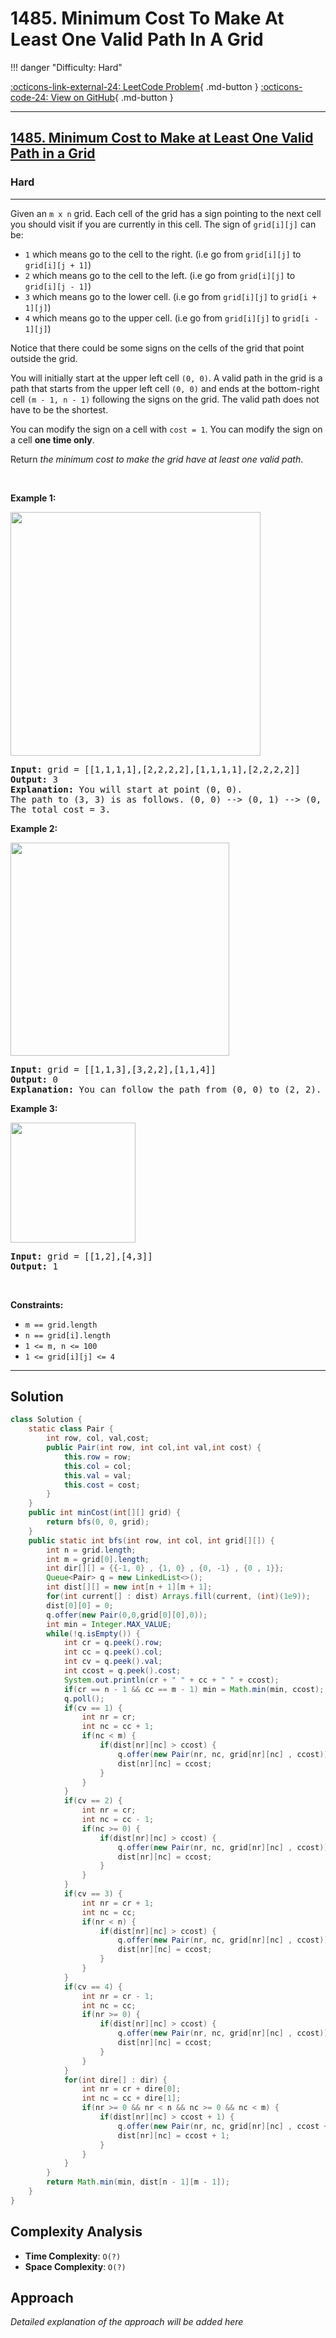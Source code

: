 # 1485. Minimum Cost To Make At Least One Valid Path In A Grid

!!! danger "Difficulty: Hard"

[:octicons-link-external-24: LeetCode Problem](https://leetcode.com/problems/minimum-cost-to-make-at-least-one-valid-path-in-a-grid/){ .md-button }
[:octicons-code-24: View on GitHub](https://github.com/RAJ8664/Leetcode/tree/master/1485-minimum-cost-to-make-at-least-one-valid-path-in-a-grid){ .md-button }

---

<h2><a href="https://leetcode.com/problems/minimum-cost-to-make-at-least-one-valid-path-in-a-grid">1485. Minimum Cost to Make at Least One Valid Path in a Grid</a></h2><h3>Hard</h3><hr><p>Given an <code>m x n</code> grid. Each cell of the grid has a sign pointing to the next cell you should visit if you are currently in this cell. The sign of <code>grid[i][j]</code> can be:</p>

<ul>
	<li><code>1</code> which means go to the cell to the right. (i.e go from <code>grid[i][j]</code> to <code>grid[i][j + 1]</code>)</li>
	<li><code>2</code> which means go to the cell to the left. (i.e go from <code>grid[i][j]</code> to <code>grid[i][j - 1]</code>)</li>
	<li><code>3</code> which means go to the lower cell. (i.e go from <code>grid[i][j]</code> to <code>grid[i + 1][j]</code>)</li>
	<li><code>4</code> which means go to the upper cell. (i.e go from <code>grid[i][j]</code> to <code>grid[i - 1][j]</code>)</li>
</ul>

<p>Notice that there could be some signs on the cells of the grid that point outside the grid.</p>

<p>You will initially start at the upper left cell <code>(0, 0)</code>. A valid path in the grid is a path that starts from the upper left cell <code>(0, 0)</code> and ends at the bottom-right cell <code>(m - 1, n - 1)</code> following the signs on the grid. The valid path does not have to be the shortest.</p>

<p>You can modify the sign on a cell with <code>cost = 1</code>. You can modify the sign on a cell <strong>one time only</strong>.</p>

<p>Return <em>the minimum cost to make the grid have at least one valid path</em>.</p>

<p>&nbsp;</p>
<p><strong class="example">Example 1:</strong></p>
<img alt="" src="https://assets.leetcode.com/uploads/2020/02/13/grid1.png" style="width: 400px; height: 390px;" />
<pre>
<strong>Input:</strong> grid = [[1,1,1,1],[2,2,2,2],[1,1,1,1],[2,2,2,2]]
<strong>Output:</strong> 3
<strong>Explanation:</strong> You will start at point (0, 0).
The path to (3, 3) is as follows. (0, 0) --&gt; (0, 1) --&gt; (0, 2) --&gt; (0, 3) change the arrow to down with cost = 1 --&gt; (1, 3) --&gt; (1, 2) --&gt; (1, 1) --&gt; (1, 0) change the arrow to down with cost = 1 --&gt; (2, 0) --&gt; (2, 1) --&gt; (2, 2) --&gt; (2, 3) change the arrow to down with cost = 1 --&gt; (3, 3)
The total cost = 3.
</pre>

<p><strong class="example">Example 2:</strong></p>
<img alt="" src="https://assets.leetcode.com/uploads/2020/02/13/grid2.png" style="width: 350px; height: 341px;" />
<pre>
<strong>Input:</strong> grid = [[1,1,3],[3,2,2],[1,1,4]]
<strong>Output:</strong> 0
<strong>Explanation:</strong> You can follow the path from (0, 0) to (2, 2).
</pre>

<p><strong class="example">Example 3:</strong></p>
<img alt="" src="https://assets.leetcode.com/uploads/2020/02/13/grid3.png" style="width: 200px; height: 192px;" />
<pre>
<strong>Input:</strong> grid = [[1,2],[4,3]]
<strong>Output:</strong> 1
</pre>

<p>&nbsp;</p>
<p><strong>Constraints:</strong></p>

<ul>
	<li><code>m == grid.length</code></li>
	<li><code>n == grid[i].length</code></li>
	<li><code>1 &lt;= m, n &lt;= 100</code></li>
	<li><code>1 &lt;= grid[i][j] &lt;= 4</code></li>
</ul>


---

## Solution

```java
class Solution {
    static class Pair {
        int row, col, val,cost;
        public Pair(int row, int col,int val,int cost) {
            this.row = row;
            this.col = col;
            this.val = val;
            this.cost = cost;
        }
    }
    public int minCost(int[][] grid) {
        return bfs(0, 0, grid);
    }
    public static int bfs(int row, int col, int grid[][]) {
        int n = grid.length;
        int m = grid[0].length;
        int dir[][] = {{-1, 0} , {1, 0} , {0, -1} , {0 , 1}};
        Queue<Pair> q = new LinkedList<>();
        int dist[][] = new int[n + 1][m + 1];
        for(int current[] : dist) Arrays.fill(current, (int)(1e9));
        dist[0][0] = 0;
        q.offer(new Pair(0,0,grid[0][0],0));
        int min = Integer.MAX_VALUE;
        while(!q.isEmpty()) {
            int cr = q.peek().row;
            int cc = q.peek().col;
            int cv = q.peek().val;
            int ccost = q.peek().cost;
            System.out.println(cr + " " + cc + " " + ccost);
            if(cr == n - 1 && cc == m - 1) min = Math.min(min, ccost);
            q.poll();
            if(cv == 1) {
                int nr = cr;
                int nc = cc + 1;
                if(nc < m) {
                    if(dist[nr][nc] > ccost) {
                        q.offer(new Pair(nr, nc, grid[nr][nc] , ccost));
                        dist[nr][nc] = ccost;
                    }
                }
            }
            if(cv == 2) {
                int nr = cr;
                int nc = cc - 1;
                if(nc >= 0) {
                    if(dist[nr][nc] > ccost) {
                        q.offer(new Pair(nr, nc, grid[nr][nc] , ccost));
                        dist[nr][nc] = ccost;
                    }
                }
            }
            if(cv == 3) {
                int nr = cr + 1;
                int nc = cc;
                if(nr < n) {
                    if(dist[nr][nc] > ccost) {
                        q.offer(new Pair(nr, nc, grid[nr][nc] , ccost));
                        dist[nr][nc] = ccost;
                    }
                }
            }
            if(cv == 4) {
                int nr = cr - 1;
                int nc = cc;
                if(nr >= 0) {
                    if(dist[nr][nc] > ccost) {
                        q.offer(new Pair(nr, nc, grid[nr][nc] , ccost));
                        dist[nr][nc] = ccost;
                    }
                }
            }
            for(int dire[] : dir) {
                int nr = cr + dire[0];
                int nc = cc + dire[1];
                if(nr >= 0 && nr < n && nc >= 0 && nc < m) {
                    if(dist[nr][nc] > ccost + 1) {
                        q.offer(new Pair(nr, nc, grid[nr][nc] , ccost + 1));
                        dist[nr][nc] = ccost + 1;
                    }
                }
            }
        }
        return Math.min(min, dist[n - 1][m - 1]);
    }
}
```

## Complexity Analysis

- **Time Complexity**: `O(?)`
- **Space Complexity**: `O(?)`

## Approach

*Detailed explanation of the approach will be added here*

